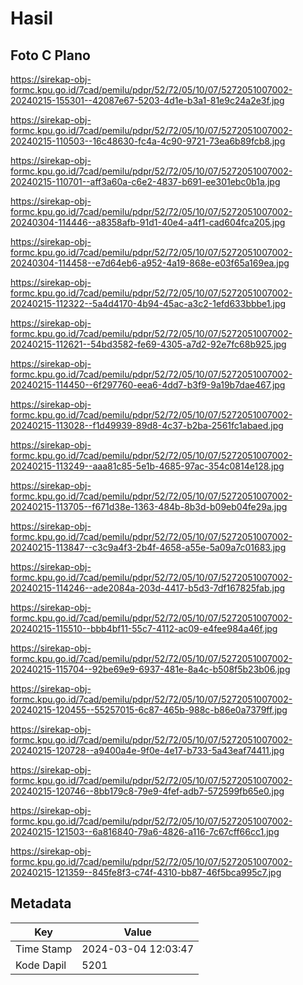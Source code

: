 # Hasil

## Foto C Plano

https://sirekap-obj-formc.kpu.go.id/7cad/pemilu/pdpr/52/72/05/10/07/5272051007002-20240215-155301--42087e67-5203-4d1e-b3a1-81e9c24a2e3f.jpg

https://sirekap-obj-formc.kpu.go.id/7cad/pemilu/pdpr/52/72/05/10/07/5272051007002-20240215-110503--16c48630-fc4a-4c90-9721-73ea6b89fcb8.jpg

https://sirekap-obj-formc.kpu.go.id/7cad/pemilu/pdpr/52/72/05/10/07/5272051007002-20240215-110701--aff3a60a-c6e2-4837-b691-ee301ebc0b1a.jpg

https://sirekap-obj-formc.kpu.go.id/7cad/pemilu/pdpr/52/72/05/10/07/5272051007002-20240304-114446--a8358afb-91d1-40e4-a4f1-cad604fca205.jpg

https://sirekap-obj-formc.kpu.go.id/7cad/pemilu/pdpr/52/72/05/10/07/5272051007002-20240304-114458--e7d64eb6-a952-4a19-868e-e03f65a169ea.jpg

https://sirekap-obj-formc.kpu.go.id/7cad/pemilu/pdpr/52/72/05/10/07/5272051007002-20240215-112322--5a4d4170-4b94-45ac-a3c2-1efd633bbbe1.jpg

https://sirekap-obj-formc.kpu.go.id/7cad/pemilu/pdpr/52/72/05/10/07/5272051007002-20240215-112621--54bd3582-fe69-4305-a7d2-92e7fc68b925.jpg

https://sirekap-obj-formc.kpu.go.id/7cad/pemilu/pdpr/52/72/05/10/07/5272051007002-20240215-114450--6f297760-eea6-4dd7-b3f9-9a19b7dae467.jpg

https://sirekap-obj-formc.kpu.go.id/7cad/pemilu/pdpr/52/72/05/10/07/5272051007002-20240215-113028--f1d49939-89d8-4c37-b2ba-2561fc1abaed.jpg

https://sirekap-obj-formc.kpu.go.id/7cad/pemilu/pdpr/52/72/05/10/07/5272051007002-20240215-113249--aaa81c85-5e1b-4685-97ac-354c0814e128.jpg

https://sirekap-obj-formc.kpu.go.id/7cad/pemilu/pdpr/52/72/05/10/07/5272051007002-20240215-113705--f671d38e-1363-484b-8b3d-b09eb04fe29a.jpg

https://sirekap-obj-formc.kpu.go.id/7cad/pemilu/pdpr/52/72/05/10/07/5272051007002-20240215-113847--c3c9a4f3-2b4f-4658-a55e-5a09a7c01683.jpg

https://sirekap-obj-formc.kpu.go.id/7cad/pemilu/pdpr/52/72/05/10/07/5272051007002-20240215-114246--ade2084a-203d-4417-b5d3-7df167825fab.jpg

https://sirekap-obj-formc.kpu.go.id/7cad/pemilu/pdpr/52/72/05/10/07/5272051007002-20240215-115510--bbb4bf11-55c7-4112-ac09-e4fee984a46f.jpg

https://sirekap-obj-formc.kpu.go.id/7cad/pemilu/pdpr/52/72/05/10/07/5272051007002-20240215-115704--92be69e9-6937-481e-8a4c-b508f5b23b06.jpg

https://sirekap-obj-formc.kpu.go.id/7cad/pemilu/pdpr/52/72/05/10/07/5272051007002-20240215-120455--55257015-6c87-465b-988c-b86e0a7379ff.jpg

https://sirekap-obj-formc.kpu.go.id/7cad/pemilu/pdpr/52/72/05/10/07/5272051007002-20240215-120728--a9400a4e-9f0e-4e17-b733-5a43eaf74411.jpg

https://sirekap-obj-formc.kpu.go.id/7cad/pemilu/pdpr/52/72/05/10/07/5272051007002-20240215-120746--8bb179c8-79e9-4fef-adb7-572599fb65e0.jpg

https://sirekap-obj-formc.kpu.go.id/7cad/pemilu/pdpr/52/72/05/10/07/5272051007002-20240215-121503--6a816840-79a6-4826-a116-7c67cff66cc1.jpg

https://sirekap-obj-formc.kpu.go.id/7cad/pemilu/pdpr/52/72/05/10/07/5272051007002-20240215-121359--845fe8f3-c74f-4310-bb87-46f5bca995c7.jpg


## Metadata

| Key        | Value               |
| ---------- | ------------------- |
| Time Stamp | 2024-03-04 12:03:47 |
| Kode Dapil | 5201                |



